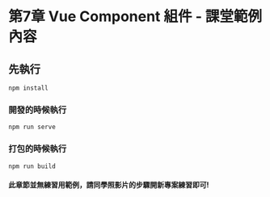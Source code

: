 # 第7章 Vue Component 組件 - 課堂範例內容

## 先執行
```
npm install
```

### 開發的時候執行
```
npm run serve
```

### 打包的時候執行
```
npm run build
```

#### 此章節並無練習用範例，請同學照影片的步驟開新專案練習即可!